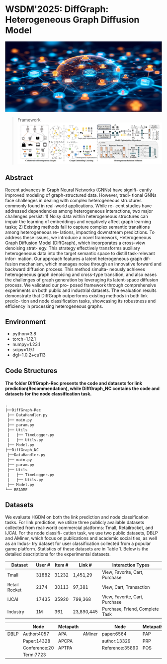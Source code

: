 # WSDM'2025: DiffGraph: Heterogeneous Graph Diffusion Model
![poster](https://github.com/Zongwei9888/Experiment_Images/blob/4ea67a9d8c5f02e78c1b5a77855c16710c6bb819/HGDM_images/image.jpeg)
>Framework
![model](./HDL.jpg)
## Abstract
Recent advances in Graph Neural Networks (GNNs) have signifi-
cantly improved modeling of graph-structured data. However, tradi-
tional GNNs face challenges in dealing with complex heterogeneous
structures commonly found in real-world applications. While re-
cent studies have addressed dependencies among heterogeneous
interactions, two major challenges persist: 1) Noisy data within
heterogeneous structures can impair the learning of embeddings
and negatively affect graph learning tasks; 2) Existing methods fail
to capture complex semantic transitions among heterogeneous re-
lations, impacting downstream predictions. To address these issues,
we introduce a novel framework, Heterogeneous Graph Diffusion
Model (DiffGraph), which incorporates a cross-view denoising strat-
egy. This strategy effectively transforms auxiliary heterogeneous
data into the target semantic space to distill task-relevant infor-
mation. Our approach features a latent heterogeneous graph dif-
fusion mechanism, which manages noise through an innovative
forward and backward diffusion process. This method simulta-
neously achieves heterogeneous graph denoising and cross-type
transition, and also eases the challenges of graph generation by
leveraging its latent-space diffusion process. We validated our pro-
posed framework through comprehensive experiments on both
public and industrial datasets. The evaluation results demonstrate
that DiffGraph outperforms existing methods in both link predic-
tion and node classification tasks, showcasing its robustness and
efficiency in processing heterogeneous graphs.
## Environment
- python=3.8
- torch=1.12.1
- numpy=1.23.1
- scipy=1.9.1
- dgl=1.0.2+cu113
## Code Structures
#### The folder DiffGraph-Rec presents the code and datasets for link prediction(Recommendation), while DiffGraph_NC contains the code and datasets for the node classification task.
    .
    ├──DiffGraph-Rec
     ├── DataHandler.py
     ├── main.py
     ├── param.py
     ├── Utils                    
     │   ├── TimeLogger.py            
     │   ├── Utils.py                             
     ├── Model.py
    ├──DiffGraph_NC
     ├──DataHandler.py
     ├── main.py
     ├── param.py
     ├── Utils                    
     │   ├── TimeLogger.py            
     │   ├── Utils.py
     ├── Model.py
    └── README
## Datasets
We evaluate HGDM on both the link prediction
and node classification tasks. For link prediction, we utilize three
publicly available datasets collected from real-world commercial
platforms: Tmall, Retailrocket, and IJCAI. For the node classifi-
cation task, we use two public datasets, DBLP and AMiner, which
focus on publications and academic social ties, as well as an Indus-
try dataset for user classification collected from a popular game
platform. Statistics of these datasets are in Table 1. Below is the
detailed descriptions for the experimental datasets.

| Dataset       | User \# | Item \# | Link \#    | Interaction Types               |
|---------------|---------|---------|------------|---------------------------------|
| Tmall         | 31882   | 31232   | 1,451,29   | View, Favorite, Cart, Purchase  |
| Retail Rocket | 2174    | 30113   | 97,381     | View, Cart, Transaction         |
| IJCAI         | 17435   | 35920   | 799,368    | View, Favorite, Cart, Purchase  |
| Industry      | 1M      | 361     | 23,890,445 | Purchase, Friend, Complete Task |

|  | Node | Metapath |  | Node | Metapath |
|---|---|---|---|---|---|
| DBLP | Author:4057 | APA | AMiner | paper:6564 | PAP |
|      | Paper:14328 | APCPA |      | author:13329 | PRP |
|      | Conference:20 | APTPA |    | Reference:35890 | POS |
|  | Term:7723 |  |  |  |



